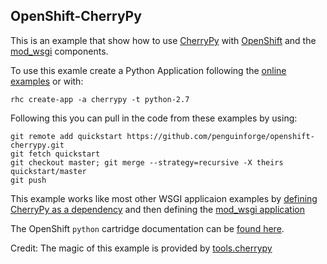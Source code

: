 OpenShift-CherryPy
---

This is an example that show how to use [CherryPy](http://cherrypy.org/) with [OpenShift](https://www.openshift.com/) and the [mod_wsgi](http://modwsgi.readthedocs.org/en/latest/) components.

To use this examle create a Python Application following the 
[online examples](https://www.openshift.com/get-started/) or with:

```
rhc create-app -a cherrypy -t python-2.7
```
Following this you can pull in the code from these examples by using:

```
git remote add quickstart https://github.com/penguinforge/openshift-cherrypy.git
git fetch quickstart
git checkout master; git merge --strategy=recursive -X theirs quickstart/master
git push
```

This example works like most other WSGI applicaion examples by [defining CherryPy as a dependency](https://github.com/penguinforge/openshift-cherrypy/blob/master/setup.py#L9)
and then defining the [mod_wsgi application](https://github.com/penguinforge/openshift-cherrypy/blob/master/wsgi/application#L19)

The OpenShift `python` cartridge documentation can be [found here](https://github.com/openshift/origin-server/tree/master/cartridges/openshift-origin-cartridge-python/README.md).

Credit: The magic of this example is provided by [tools.cherrypy](http://tools.cherrypy.org/wiki/ModWSGI)
